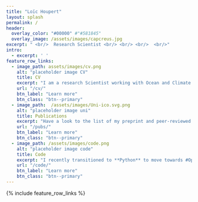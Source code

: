 ```yaml
---
title: "Loïc Houpert"
layout: splash
permalink: /
header:
  overlay_color: "#00000" #"#581845"
  overlay_image: /assets/images/capcreus.jpg
excerpt: " <br/>  Research Scientist <br/> <br/> <br/>  <br/>"
intro:
  - excerpt: ' '
feature_row_links:
  - image_path: assets/images/cv.png    
    alt: "placeholder image CV"
    title: CV    
    excerpt: "I am a research Scientist working with Ocean and Climate Data."
    url: "/cv/"
    btn_label: "Learn more"
    btn_class: "btn--primary"
  - image_path:  /assets/images/Uni-ico.svg.png
    alt: "placeholder image uni"
    title: Publications
    excerpt: "Have a look to the list of my preprint and peer-reviewed articles."    
    url: "/pubs/"
    btn_label: "Learn more"
    btn_class: "btn--primary"
  - image_path: /assets/images/code.png
    alt: "placeholder image code"
    title: Code
    excerpt: "I recently transitioned to **Python** to move towards #OpenScience practices."        
    url: "/code/"
    btn_label: "Learn more"
    btn_class: "btn--primary"
---
```


{% include feature_row_links %}
